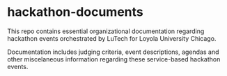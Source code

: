# hackathon-documents

This repo contains essential organizational documentation regarding hackathon events orchestrated by LuTech for Loyola University Chicago.

Documentation includes judging criteria, event descriptions, agendas and other miscelaneous information regarding these service-based hackathon events.
